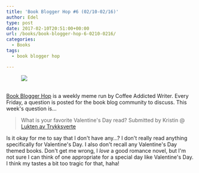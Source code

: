 ```yaml
---
title: 'Book Blogger Hop #6 (02/10-02/16)'
author: Edel
type: post
date: 2017-02-10T20:51:00+00:00
url: /books/book-blogger-hop-6-0210-0216/
categories:
  - Books
tags:
  - book blogger hop

---
```

<figure><a rel="_nofollow" href="http://www.coffeeaddictedwriter.com/p/blog-page.html"><img src="https://i1.wp.com/3.bp.blogspot.com/-2bKizvp-A9w/WEjGAM4OjJI/AAAAAAAAV50/nU3xHQNtvSQQ8dRsB8OueG061E99KPrYACLcB/s1600/Book%2BBlogger%2BHop%2B%2528Final%2529.png?w=663&#038;ssl=1" data-recalc-dims="1" /></a></figure> 

<a rel="_nofollow" href="http://www.coffeeaddictedwriter.com/p/blog-page.html"></a>

<a rel="_nofollow" href="http://www.coffeeaddictedwriter.com/p/blog-page.html"><br /> </a><a rel="_nofollow" href="http://www.coffeeaddictedwriter.com/p/blog-page.html">Book Blogger Hop</a> is a weekly meme run by Coffee Addicted Writer. Every Friday, a question is posted for the book blog community to discuss. This week's question is&#8230;

> What is your favorite Valentine's Day read? Submitted by Kristin @ [Lukten av Trykksverte][1]

Is it okay for me to say that I don't have any&#8230;? I don't really read anything specifically for Valentine's Day. I also don't recall any Valentine's Day themed books. Don't get me wrong, I _love_ a good romance novel, but I'm not sure I can think of one appropriate for a special day like Valentine's Day. I think my tastes a bit too tragic for that, haha!

 [1]: http://luktenavtrykksverte.blogspot.no/